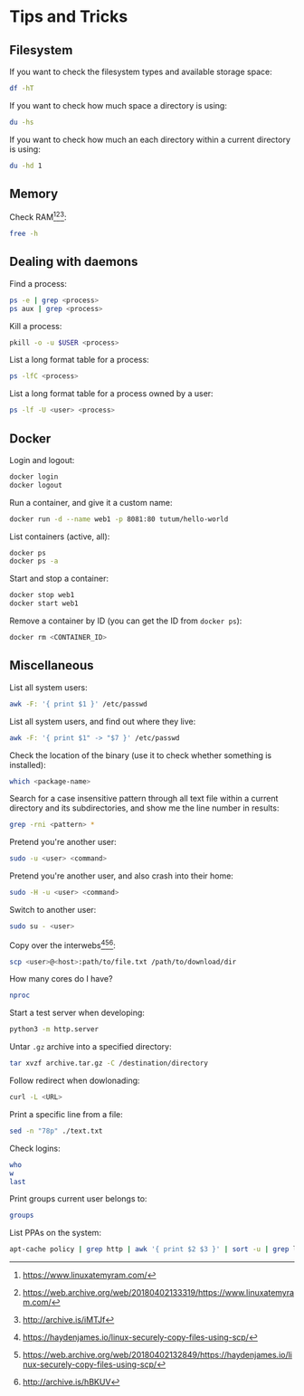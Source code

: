 # Tips and Tricks

## Filesystem

If you want to check the filesystem types and available storage space:

```bash
df -hT
```

If you want to check how much space a directory is using:

```bash
du -hs
```

If you want to check how much an each directory within a current directory is using:

```bash
du -hd 1
```

## Memory

Check RAM[^1][^2][^3]:

```bash
free -h
```

## Dealing with daemons

Find a process:

```bash
ps -e | grep <process>
ps aux | grep <process>
```

Kill a process:

```bash
pkill -o -u $USER <process>
```

List a long format table for a process:

```bash
ps -lfC <process>
```

List a long format table for a process owned by a user:

```bash
ps -lf -U <user> <process>
```

## Docker

Login and logout:

```bash
docker login
docker logout
```

Run a container, and give it a custom name:

```bash
docker run -d --name web1 -p 8081:80 tutum/hello-world
```

List containers (active, all):

```bash
docker ps
docker ps -a
```

Start and stop a container:

```bash
docker stop web1
docker start web1
```

Remove a container by ID (you can get the ID from `docker ps`):

```bash
docker rm <CONTAINER_ID>
```

## Miscellaneous

List all system users:

```bash
awk -F: '{ print $1 }' /etc/passwd
```

List all system users, and find out where they live:

```bash
awk -F: '{ print $1" -> "$7 }' /etc/passwd
```

Check the location of the binary (use it to check whether something is installed):

```bash
which <package-name>
```

Search for a case insensitive pattern through all text file within a current directory and its subdirectories, and show me the line number in results:

```bash
grep -rni <pattern> *
```

Pretend you're another user:

```bash
sudo -u <user> <command>
```

Pretend you're another user, and also crash into their home:

```bash
sudo -H -u <user> <command>
```

Switch to another user:

```bash
sudo su - <user>
```

Copy over the interwebs[^4][^5][^6]:

```bash
scp <user>@<host>:path/to/file.txt /path/to/download/dir
```

How many cores do I have?

```bash
nproc
```

Start a test server when developing:

```bash
python3 -m http.server
```

Untar `.gz` archive into a specified directory:

```bash
tar xvzf archive.tar.gz -C /destination/directory
```

Follow redirect when dowlonading:

```bash
curl -L <URL>
```

Print a specific line from a file:

```bash
sed -n "78p" ./text.txt
```

Check logins:

```bash
who
w
last
```

Print groups current user belongs to:

```bash
groups
```

List PPAs on the system:

```bash
apt-cache policy | grep http | awk '{ print $2 $3 }' | sort -u | grep launchpad
```

[^1]: <https://www.linuxatemyram.com/>
[^2]: <https://web.archive.org/web/20180402133319/https://www.linuxatemyram.com/>
[^3]: <http://archive.is/iMTJf>
[^4]: <https://haydenjames.io/linux-securely-copy-files-using-scp/>
[^5]: <https://web.archive.org/web/20180402132849/https://haydenjames.io/linux-securely-copy-files-using-scp/>
[^6]: <http://archive.is/hBKUV>
